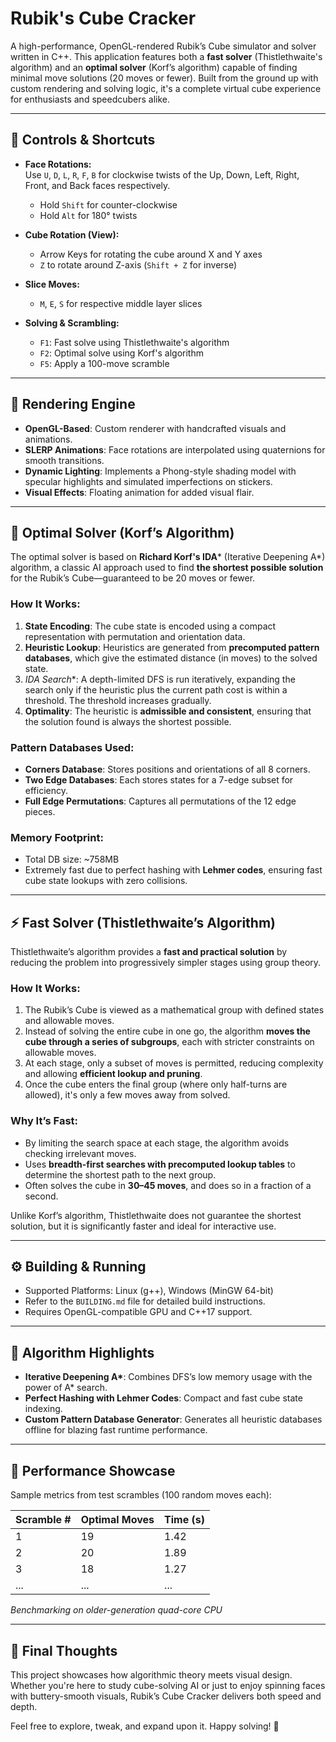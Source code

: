 # Rubik's Cube Cracker

A high-performance, OpenGL-rendered Rubik’s Cube simulator and solver written in C++. This application features both a **fast solver** (Thistlethwaite's algorithm) and an **optimal solver** (Korf’s algorithm) capable of finding minimal move solutions (20 moves or fewer). Built from the ground up with custom rendering and solving logic, it's a complete virtual cube experience for enthusiasts and speedcubers alike.

---

## 🔄 Controls & Shortcuts

- **Face Rotations:**  
  Use `U`, `D`, `L`, `R`, `F`, `B` for clockwise twists of the Up, Down, Left, Right, Front, and Back faces respectively.  
  - Hold `Shift` for counter-clockwise  
  - Hold `Alt` for 180° twists

- **Cube Rotation (View):**  
  - Arrow Keys for rotating the cube around X and Y axes  
  - `Z` to rotate around Z-axis (`Shift + Z` for inverse)

- **Slice Moves:**  
  - `M`, `E`, `S` for respective middle layer slices

- **Solving & Scrambling:**  
  - `F1`: Fast solve using Thistlethwaite's algorithm  
  - `F2`: Optimal solve using Korf's algorithm  
  - `F5`: Apply a 100-move scramble

---

## 🧊 Rendering Engine

- **OpenGL-Based**: Custom renderer with handcrafted visuals and animations.
- **SLERP Animations**: Face rotations are interpolated using quaternions for smooth transitions.
- **Dynamic Lighting**: Implements a Phong-style shading model with specular highlights and simulated imperfections on stickers.
- **Visual Effects**: Floating animation for added visual flair.

---

## 🧠 Optimal Solver (Korf’s Algorithm)

The optimal solver is based on **Richard Korf's IDA*** (Iterative Deepening A*) algorithm, a classic AI approach used to find **the shortest possible solution** for the Rubik’s Cube—guaranteed to be 20 moves or fewer.

### How It Works:

1. **State Encoding**: The cube state is encoded using a compact representation with permutation and orientation data.
2. **Heuristic Lookup**: Heuristics are generated from **precomputed pattern databases**, which give the estimated distance (in moves) to the solved state.
3. **IDA* Search**: A depth-limited DFS is run iteratively, expanding the search only if the heuristic plus the current path cost is within a threshold. The threshold increases gradually.
4. **Optimality**: The heuristic is **admissible and consistent**, ensuring that the solution found is always the shortest possible.

### Pattern Databases Used:

- **Corners Database**: Stores positions and orientations of all 8 corners.
- **Two Edge Databases**: Each stores states for a 7-edge subset for efficiency.
- **Full Edge Permutations**: Captures all permutations of the 12 edge pieces.

### Memory Footprint:

- Total DB size: ~758MB
- Extremely fast due to perfect hashing with **Lehmer codes**, ensuring fast cube state lookups with zero collisions.

---

## ⚡ Fast Solver (Thistlethwaite’s Algorithm)

Thistlethwaite’s algorithm provides a **fast and practical solution** by reducing the problem into progressively simpler stages using group theory.

### How It Works:

1. The Rubik’s Cube is viewed as a mathematical group with defined states and allowable moves.
2. Instead of solving the entire cube in one go, the algorithm **moves the cube through a series of subgroups**, each with stricter constraints on allowable moves.
3. At each stage, only a subset of moves is permitted, reducing complexity and allowing **efficient lookup and pruning**.
4. Once the cube enters the final group (where only half-turns are allowed), it's only a few moves away from solved.

### Why It’s Fast:

- By limiting the search space at each stage, the algorithm avoids checking irrelevant moves.
- Uses **breadth-first searches with precomputed lookup tables** to determine the shortest path to the next group.
- Often solves the cube in **30–45 moves**, and does so in a fraction of a second.

Unlike Korf’s algorithm, Thistlethwaite does not guarantee the shortest solution, but it is significantly faster and ideal for interactive use.

---

## ⚙️ Building & Running

- Supported Platforms: Linux (g++), Windows (MinGW 64-bit)
- Refer to the `BUILDING.md` file for detailed build instructions.
- Requires OpenGL-compatible GPU and C++17 support.

---

## 🧮 Algorithm Highlights

- **Iterative Deepening A\***: Combines DFS’s low memory usage with the power of A* search.
- **Perfect Hashing with Lehmer Codes**: Compact and fast cube state indexing.
- **Custom Pattern Database Generator**: Generates all heuristic databases offline for blazing fast runtime performance.

---

## 🧪 Performance Showcase

Sample metrics from test scrambles (100 random moves each):

| Scramble # | Optimal Moves | Time (s) |
|------------|---------------|----------|
| 1          | 19            | 1.42     |
| 2          | 20            | 1.89     |
| 3          | 18            | 1.27     |
| ...        | ...           | ...      |

*Benchmarking on older-generation quad-core CPU*

---

## 🌟 Final Thoughts

This project showcases how algorithmic theory meets visual design. Whether you're here to study cube-solving AI or just to enjoy spinning faces with buttery-smooth visuals, Rubik’s Cube Cracker delivers both speed and depth.

Feel free to explore, tweak, and expand upon it. Happy solving! 🧩
